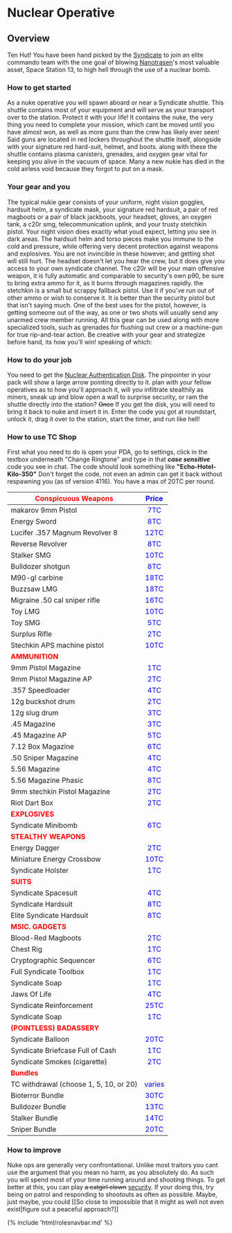 # Nuclear Operative

## Overview


Ten Hut! You have been hand picked by the [Syndicate](Groups.md) to join an elite commando team with the one goal of blowing [Nanotrasen](Groups.md)'s most valuable asset, Space Station 13, to high hell through the use of a nuclear bomb.


### How to get started


As a nuke operative you will spawn aboard or near a Syndicate shuttle. This shuttle contains most of your equipment and will serve as your transport over to the station. Protect it with your life! It contains the nuke, the very thing you need to complete your mission, which cant be moved until you have almost won, as well as more guns than the crew has likely ever seen! Said guns are located in red lockers throughout the shuttle itself, alongside with your signature red hard-suit, helmet, and boots. along with these the shuttle contains plasma canisters, grenades, and oxygen gear vital for keeping you alive in the vacuum of space. Many a new nukie has died in the cold airless void because they forgot to put on a mask.

### Your gear and you


The typical nukie gear consists of your uniform, night vision goggles, hardsuit helm, a syndicate mask, your signature red hardsuit, a pair of red magboots or a pair of black jackboots, your headset, gloves, an oxygen tank, a c20r smg, telecommunication uplink, and your trusty stetchkin pistol. Your night vision does exactly what youd expect, letting you see in dark areas. The hardsuit helm and torso pieces make you immune to the cold and pressure, while offering very decent protection against weapons and explosives. You are not invincible in these however, and getting shot will still hurt. The headset doesn't let you hear the crew, but it does give you access to your own syndicate channel. The c20r will be your main offensive weapon, it is fully automatic and comparable to security's own p90, be sure to bring extra ammo for it, as it burns through magazines rapidly. the stetchkin is a small but scrappy fallback pistol. Use it if you've run out of other ammo or wish to conserve it. It is better than the security pistol but that isn't saying much. One of the best uses for the pistol, however, is getting someone out of the way, as one or two shots will usually send any unarmed crew member running. All this gear can be used along with more specialized tools, such as grenades for flushing out crew or a machine-gun for true rip-and-tear action. Be creative with your gear and strategize before hand, its how you'll win! speaking of which:

### How to do your job

You need to get the [Nuclear Authentication Disk](Nuclear-Authentication-Disk.md). The pinpointer in your pack will show a large arrow pointing directly to it. plan with your fellow operatives as to how you'll approach it, will you infiltrate stealthily as miners, sneak up and blow open a wall to surprise security, or ram the shuttle directly into the station? <s>Once</s> If you get the disk, you will need to bring it back to nuke and insert it in. Enter the code you got at roundstart, unlock it, drag it over to the station, start the timer, and run like hell!

###  How to use TC Shop

First what you need to do is open your PDA, go to settings, click in the textbox underneath "Change Ringtone" and type in that ***case sensitive*** code you see in chat. The code should look something like **"Echo-Hotel-Kilo-350"** Don't forget the code, not even an admin can get it back without respawning you (as of version 4116). You have a max of 20TC per round.



| <font color="red">Conspicuous Weapons</font>       | <font color="blue">Price</font> |
| -------------------------------------------------- | :-----------------------------: |
| makarov 9mm Pistol                                 |  <font color="blue">7TC</font>  |
| Energy Sword                                       |  <font color="blue">8TC</font>  |
| Lucifer .357 Magnum Revolver 8                     |  <font color="blue">12TC</font>  |
| Reverse Revolver                                   |  <font color="blue">8TC</font>  |
| Stalker SMG                                |  <font color="blue">10TC</font>  |
| Bulldozer shotgun                                       |  <font color="blue">8TC</font>  |
| M90-gl carbine                     |  <font color="blue">18TC</font>  |
| Buzzsaw LMG                                   |  <font color="blue">18TC</font>  |
| Migraine .50 cal sniper rifle                                 |  <font color="blue">16TC</font>  |
| Toy LMG                                       |  <font color="blue">10TC</font>  |
| Toy SMG                     |  <font color="blue">5TC</font>  |
| Surplus Rifle                                  |  <font color="blue">2TC</font>  |
| Stechkin APS machine pistol                                 |  <font color="blue">10TC</font>  |
| **<font color="red">AMMUNITION</font>**            |                                 |
| 9mm Pistol Magazine                                |  <font color="blue">1TC</font>  |
| 9mm Pistol Magazine AP                               |  <font color="blue">2TC</font>  |
| .357 Speedloader                                   |  <font color="blue">4TC</font>  |
| 12g buckshot drum                                |  <font color="blue">2TC</font>  |
| 12g slug drum                                |  <font color="blue">3TC</font>  |
| .45 Magazine                                |  <font color="blue">3TC</font>  |
| .45 Magazine AP                                |  <font color="blue">5TC</font>  |
| 7.12 Box Magazine                                |  <font color="blue">6TC</font>  |
| .50 Sniper Magazine                               |  <font color="blue">4TC</font>  |
| 5.56 Magazine                                |  <font color="blue">4TC</font>  |
| 5.56 Magazine Phasic                                |  <font color="blue">8TC</font>  |
| 9mm stechkin Pistol Magazine                                |  <font color="blue">2TC</font>  |
| Riot Dart Box                               |  <font color="blue">2TC</font>  |
| <font color="red">**EXPLOSIVES**</font>            |                                 |
| Syndicate Minibomb                                 |  <font color="blue">6TC</font>  |
| <font color="red">**STEALTHY WEAPONS**</font>      |                                 |
| Energy Dagger                                      |  <font color="blue">2TC</font>  |
| Miniature Energy Crossbow                          | <font color="blue">10TC</font>  |
| Syndicate Holster                                  |  <font color="blue">1TC</font>  |
| <font color="red">**SUITS**</font>                 |                                 |
| Syndicate Spacesuit                                |  <font color="blue">4TC</font>  |
| Syndicate Hardsuit                                 |  <font color="blue">8TC</font>  |
| Elite Syndicate Hardsuit                                 |  <font color="blue">8TC</font>  |
| <font color="red">**MSIC. GADGETS**</font>         |                                 |
| Blood-Red Magboots                                 |  <font color="blue">2TC</font>  |
| Chest Rig                                          |  <font color="blue">1TC</font>  |
| Cryptographic Sequencer                            |  <font color="blue">6TC</font>  |
| Full Syndicate Toolbox                             |  <font color="blue">1TC</font>  |
| Syndicate Soap                                     |  <font color="blue">1TC</font>  |
| Jaws Of Life                                     |  <font color="blue">4TC</font>  |
| Syndicate Reinforcement                                 |  <font color="blue">25TC</font>  |
| Syndicate Soap                                     |  <font color="blue">1TC</font>  |
| <font color="red">**(POINTLESS) BADASSERY**</font> |                                 |
| Syndicate Balloon                                  | <font color="blue">20TC</font>  |
| Syndicate Briefcase Full of Cash                   |  <font color="blue">1TC</font>  |
| Syndicate Smokes (cigarette)                       |  <font color="blue">2TC</font>  |
| <font color="red">**Bundles**</font>               |                                 |
| TC withdrawal (choose 1, 5, 10, or 20)                   |  <font color="blue">varies</font>  |
| Bioterror Bundle                   |  <font color="blue">30TC</font>  |
| Bulldozer Bundle                  |  <font color="blue">13TC</font>  |
| Stalker Bundle                   |  <font color="blue">14TC</font>  |
| Sniper Bundle                   |  <font color="blue">20TC</font>  |



### How to improve

Nuke ops are generally very confrontational. Unlike most traitors you cant use the argument that you mean no harm, as you absolutely do. As such you will spend most of your time running around and shooting things. To get better at this, you can play <s>a catgirl clown</s> [security](Security.md). If your doing this, try being on patrol and responding to shootouts as often as possible. Maybe, just maybe, you could [[So close to impossible that it might as well not even exist|figure out a peaceful approach?]]

{% include 'html/rolesnavbar.md' %}
